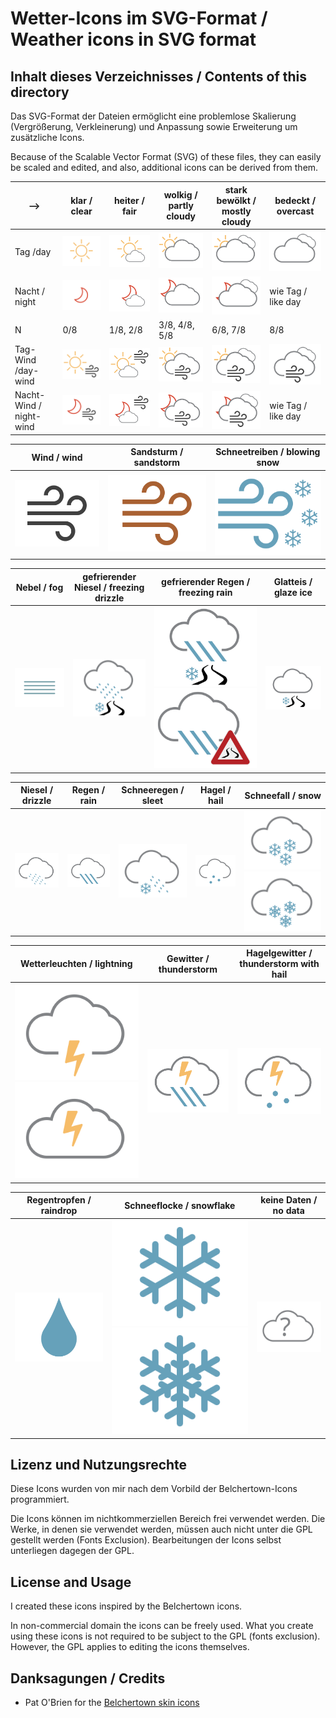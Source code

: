 # Wetter-Icons im SVG-Format / Weather icons in SVG format

## Inhalt dieses Verzeichnisses / Contents of this directory

Das SVG-Format der Dateien ermöglicht eine problemlose Skalierung
(Vergrößerung, Verkleinerung) und Anpassung sowie Erweiterung um
zusätzliche Icons.

Because of the Scalable Vector Format (SVG) of these files, they can
easily be scaled and edited, and also, additional icons can be derived
from them.


-->    | klar / clear | heiter / fair | wolkig / partly cloudy | stark bewölkt / mostly cloudy | bedeckt / overcast
----|-------------|--------------|-------------------------|-------------------------------|---------------------
Tag /day | ![clear day](clear-day.svg) | ![mostly clear day](mostly-clear-day.svg) | ![partly cloudy day](partly-cloudy-day.svg) | ![mostly cloudy day](mostly-cloudy-day.svg) | ![cloudy](cloudy.svg)
Nacht / night |![clear night](clear-night.svg) | ![mostly clear night](mostly-clear-night.svg) | ![partly cloudy night](partly-cloudy-night.svg) | ![mostly cloudy night](mostly-cloudy-night.svg) | wie Tag / like day
N | 0/8 | 1/8, 2/8 | 3/8, 4/8, 5/8 | 6/8, 7/8 | 8/8
Tag-Wind /day-wind | ![clear day](clear-day-wind.svg) | ![mostly clear day](mostly-clear-day-wind.svg) | ![partly cloudy day](partly-cloudy-day-wind.svg) | ![mostly cloudy day](mostly-cloudy-day-wind.svg) | ![cloudy](cloudy-wind.svg)
Nacht-Wind / night-wind |![clear night](clear-night-wind.svg) | ![mostly clear night](mostly-clear-night-wind.svg) | ![partly cloudy night](partly-cloudy-night-wind.svg) | ![mostly cloudy night](mostly-cloudy-night-wind.svg) | wie Tag / like day

Wind / wind | Sandsturm / sandstorm | Schneetreiben / blowing snow
------------|-----------------------|-------------------------------
![wind](wind.svg) | ![wind](sandstorm.svg) | ![wind](blowingsnow.svg) 

Nebel / fog | gefrierender Niesel / freezing drizzle |gefrierender Regen / freezing rain | Glatteis / glaze ice
------------|-------------|-------------------|------------------------------------
![fog](fog.svg) | ![freezingdrizzle](freezingdrizzle.svg) | ![freezingrain](freezingrain.svg) ![freezingrain](freezingrain2.svg) | ![glaze ice](glazeice.svg)

Niesel / drizzle | Regen / rain | Schneeregen / sleet | Hagel / hail | Schneefall / snow
-----------------|--------------|---------------------|--------------|-------------------
![drizzle](drizzle.svg) | ![rain](rain.svg) | ![sleet](sleet.svg) | ![hail](hail.svg) | ![snow](snow.svg) ![snow2](snow2.svg)

Wetterleuchten / lightning | Gewitter / thunderstorm | Hagelgewitter / thunderstorm with hail
---------------------------|-------------------------|---------------------------------------
![lightning](lightning.svg) ![lightning](lightning2.svg) | ![thunderstorm with rain](thunderstorm.svg) | ![thunderstorm with hail](thunderstorm-hail.svg)

Regentropfen / raindrop | Schneeflocke / snowflake | keine Daten / no data
------------------------|--------------------------|-----------------------
![raindrop](raindrop.svg) | ![snowflake](snowflake.svg) ![snowflake](snowflake2.svg) | ![no data](unknown.svg)


## Lizenz und Nutzungsrechte

Diese Icons wurden von mir nach dem Vorbild der Belchertown-Icons 
programmiert. 

Die Icons können im nichtkommerziellen Bereich frei verwendet werden.
Die Werke, in denen sie verwendet werden, müssen auch nicht unter die 
GPL gestellt werden (Fonts Exclusion). Bearbeitungen der Icons selbst 
unterliegen dagegen der GPL.

## License and Usage

I created these icons inspired by the Belchertown icons.

In non-commercial domain the icons can be freely used. What you create
using these icons is not required to be subject to the GPL (fonts
exclusion). However, the GPL applies to editing the icons themselves.

## Danksagungen / Credits

* Pat O'Brien for the [Belchertown skin icons](https://github.com/poblabs/weewx-belchertown)
